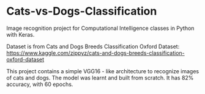 # Cats-vs-Dogs-Classification

Image recognition project for Computational Intelligence classes in Python with Keras.

Dataset is from Cats and Dogs Breeds Classification Oxford Dataset:
https://www.kaggle.com/zippyz/cats-and-dogs-breeds-classification-oxford-dataset

This project contains a simple VGG16 - like architecture to recognize images of cats and dogs.
The model was learnt and built from scratch.
It has 82% accuracy, with 60 epochs.

